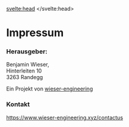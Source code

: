 <svelte:head>
	<title>Impressum</title>
</svelte:head>

# Impressum
### Herausgeber:
Benjamin Wieser, <br>
Hinterleiten 10 <br>
3263 Randegg

Ein Projekt von [wieser-engineering](https://www.wieser-engineering.xyz)

### Kontakt
https://www.wieser-engineering.xyz/contactus